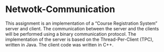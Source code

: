 # Netwotk-Communication

This assignment is an implementation of a “Course Registration System” server and 
client.
The communication between the server and the clients will be 
performed using a binary communication protocol.
The implementation of the server is based on the Thread-Per-Client 
(TPC), written in Java. 
The client code was written in C++.
